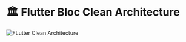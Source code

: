 # 🏛 Flutter Bloc Clean Architecture

![FLutter Clean Architecture](./docs/flutter_clean_architecture.png)
